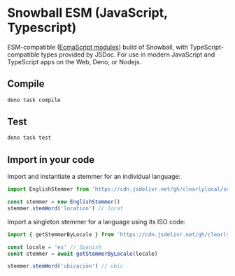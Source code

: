 # Snowball ESM (JavaScript, Typescript)

ESM-compatible ([EcmaScript modules](https://hacks.mozilla.org/2018/03/es-modules-a-cartoon-deep-dive/)) build of Snowball, with TypeScript-compatible types provided by JSDoc. For use in modern JavaScript and TypeScript apps on the Web, Deno, or Nodejs.

## Compile

```sh
deno task compile
```

## Test

```sh
deno task test
```

## Import in your code

Import and instantiate a stemmer for an individual language:

```js
import EnglishStemmer from 'https://cdn.jsdelivr.net/gh/clearlylocal/snowball@2.2.0-esm.1/esm/languages/english.js'

const stemmer = new EnglishStemmer()
stemmer.stemWord('location') // locat
```

Import a singleton stemmer for a language using its ISO code:

```js
import { getStemmerByLocale } from 'https://cdn.jsdelivr.net/gh/clearlylocal/snowball@2.2.0-esm.1/esm/core/getStemmerByLocale.js'

const locale = 'es' // Spanish
const stemmer = await getStemmerByLocale(locale)

stemmer.stemWord('ubicación') // ubic
```
